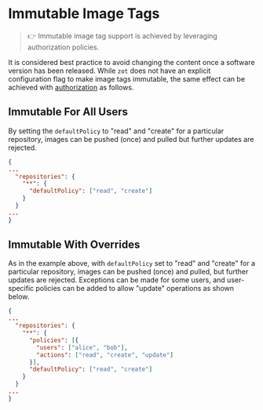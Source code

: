 # Immutable Image Tags

> :point_right: Immutable image tag support is achieved by leveraging authorization policies.

It is considered best practice to avoid changing the content once a software
version has been released. While `zot` does not have an explicit configuration
flag to make image tags immutable, the same effect can be achieved with
[authorization](../articles/authn-authz.md) as follows.

## Immutable For All Users

By setting the `defaultPolicy` to "read" and "create" for a particular
repository, images can be pushed (once) and pulled but further updates are
rejected.

```json
{
...
  "repositories": {
    "**": {
      "defaultPolicy": ["read", "create"]
    }
  }
...
}
```

## Immutable With Overrides

As in the example above, with `defaultPolicy` set to "read" and "create" for a
particular repository, images can be pushed (once) and pulled, but further
updates are rejected. Exceptions can be made for some users, and user-specific
policies can be added to allow "update" operations as shown below.

```json
{
...
  "repositories": {
    "**": {
      "policies": [{
        "users": ["alice", "bob"],
        "actions": ["read", "create", "update"]
      }],
      "defaultPolicy": ["read", "create"]
    }
  }
...
}
```
